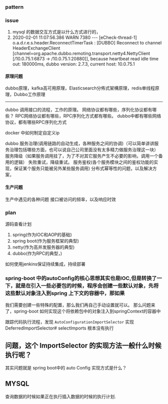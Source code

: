  ### pattern

### issue
1. mysql 的数据交互方式是以什么方式进行的，
2. 2020-02-01 11:07:56.386  WARN 7380 --- [eCheck-thread-1] o.a.d.r.e.s.header.ReconnectTimerTask    :  [DUBBO] Reconnect to channel HeaderExchangeClient [channel=org.apache.dubbo.remoting.transport.netty4.NettyClient [/10.0.75.1:6873 -> /10.0.75.1:20880]], because heartbeat read idle time out: 180000ms, dubbo version: 2.7.3, current host: 10.0.75.1


#### 原理问题
dubbo原理，kafka高可用原理，Elasticsearch分佈式架構原理，redis单线程原理，Dubbo工作原理

----

dubbo 调用接口的流程，工作的原理。
网络协议都有哪些，序列化协议都有哪些？
RPC网络协议都有哪些，RPC序列化方式都有哪些。
dubbo中都有哪些网络协议，都有哪些RPC序列化方式

docker 中如何制定自定义ip

dubbo
服务治理(调用链路的自动生成，各种服务之间的协调)（可以简单讲讲服务治理包括哪些方面，也可以说自己公司里面没有太多精力做服务治理这一块）
服务降级（如果服务调用挂了，为了不对其它服务产生不必要的影响，调用一个备用的逻辑）
失败重试，降级重试。
服务鉴权(各个服务模块之间的鉴权功能的实现，保证某个服务只能被另外某些服务调用)
分布式幂等性的问题，以及解决方案，

#### 生产问题
生产中遇见的各种问题
接口被访问的频率，以及响应时效



### plan
源码查看计划
1. spring(作为IOC和AOP的基础)
2. spring boot(作为服务框架的典型)
3. netty(作为高并发服务器的典型)
4. dubbo(作为RPC的典型，)


如何使用jenkins保证持续集成，持续部署

### spring-boot 中的autoConfig的核心思想其实也是IOC,但是转换了一下，就是在引入一些必要包的时候，程序会创建一些默认对象，先将这些默认对象注入到spring 上下文的容器中，那如果
我们需要创建一些特殊的配置，那么我们再自己手动设置就可以。
那么问题来了，spring-boot 如何实现这个将依赖包中的对象注入到springContext的容器中

跟踪代码执行流程，发现 `AutoConfigurationImportSelector` 实现 DeferredImportSelector# selectImports 根本没有执行
 
## 问题，这个 ImportSelector 的实现方法一般什么时候执行呢？
其实问题就是 spring boot中的 auto Config 实现方式是什么？

## MYSQL

查询数据的时候如果正在执行插入数据的时候的执行计划.